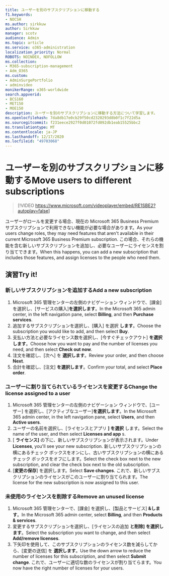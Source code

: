 ```yaml
---
title: ユーザーを別のサブスクリプションに移動する
f1.keywords:
- NOCSH
ms.author: sirkkuw
author: Sirkkuw
manager: scotv
audience: Admin
ms.topic: article
ms.service: o365-administration
localization_priority: Normal
ROBOTS: NOINDEX, NOFOLLOW
ms.collection:
- M365-subscription-management
- Adm_O365
ms.custom:
- AdminSurgePortfolio
- adminvideo
monikerRange: o365-worldwide
search.appverid:
- BCS160
- MET150
- MOE150
description: ユーザーを別のサブスクリプションに移動する方法について学習します。
ms.openlocfilehash: 7da8db17e0cb29f50cd2320293d8b0f1c7f22d5a
ms.sourcegitcommit: f231eece2927f0d01072fd092db1eab15525bbc2
ms.translationtype: MT
ms.contentlocale: ja-JP
ms.lasthandoff: 12/17/2020
ms.locfileid: "49703068"
---
```

# <a name="move-users-to-different-subscriptions"></a><span data-ttu-id="16be4-103">ユーザーを別のサブスクリプションに移動する</span><span class="sxs-lookup"><span data-stu-id="16be4-103">Move users to different subscriptions</span></span>

> [!VIDEO https://www.microsoft.com/videoplayer/embed/RE1SBE2?autoplay=false]

<span data-ttu-id="16be4-104">ユーザーがロールを変更する場合、現在の Microsoft 365 Business Premium サブスクリプションで利用できない機能が必要な場合があります。</span><span class="sxs-lookup"><span data-stu-id="16be4-104">As your users change roles, they may need features that aren't available in their current Microsoft 365 Business Premium subscription.</span></span> <span data-ttu-id="16be4-105">この場合、それらの機能を含む新しいサブスクリプションを追加し、必要なユーザーにライセンスを割り当てできます。</span><span class="sxs-lookup"><span data-stu-id="16be4-105">When this happens, you can add a new subscription that includes those features, and assign licenses to the people who need them.</span></span>

## <a name="try-it"></a><span data-ttu-id="16be4-106">演習</span><span class="sxs-lookup"><span data-stu-id="16be4-106">Try it!</span></span>

### <a name="add-a-new-subscription"></a><span data-ttu-id="16be4-107">新しいサブスクリプションを追加する</span><span class="sxs-lookup"><span data-stu-id="16be4-107">Add a new subscription</span></span>

1. <span data-ttu-id="16be4-108">Microsoft 365 管理センターの左側のナビゲーション ウィンドウで、[課金] を選択し、[サービスの購入]**を選択します**。</span><span class="sxs-lookup"><span data-stu-id="16be4-108">In the Microsoft 365 admin center, in the left navigation pane, select **Billing**, and then **Purchase services**.</span></span>
1. <span data-ttu-id="16be4-109">追加するサブスクリプションを選択し、[購入] を選択 **します**。</span><span class="sxs-lookup"><span data-stu-id="16be4-109">Choose the subscription you would like to add, and then select **Buy**.</span></span>
1. <span data-ttu-id="16be4-110">支払い方法と必要なライセンス数を選択し、[今すぐチェックアウト] **を選択します**。</span><span class="sxs-lookup"><span data-stu-id="16be4-110">Choose how you want to pay and the number of licenses you need, and then select **Check out now**.</span></span>
1. <span data-ttu-id="16be4-111">注文を確認し、[次へ] を **選択します**。</span><span class="sxs-lookup"><span data-stu-id="16be4-111">Review your order, and then choose **Next**.</span></span>
1. <span data-ttu-id="16be4-112">合計を確認し、[注文] **を選択します**。</span><span class="sxs-lookup"><span data-stu-id="16be4-112">Confirm your total, and select **Place order**.</span></span>

### <a name="change-the-license-assigned-to-a-user"></a><span data-ttu-id="16be4-113">ユーザーに割り当てられているライセンスを変更する</span><span class="sxs-lookup"><span data-stu-id="16be4-113">Change the license assigned to a user</span></span>

1. <span data-ttu-id="16be4-114">Microsoft 365 管理センターの左側のナビゲーション ウィンドウで、[ユーザー] を選択し、[アクティブなユーザー]**を選択します**。</span><span class="sxs-lookup"><span data-stu-id="16be4-114">In the Microsoft 365 admin center, in the left navigation pane, select **Users**, and then **Active users**.</span></span>
1. <span data-ttu-id="16be4-115">ユーザーの名前を選択し、[ライセンスとアプリ **] を選択** します。</span><span class="sxs-lookup"><span data-stu-id="16be4-115">Select the name of the user, and then select **Licenses and app** s.</span></span>
1. <span data-ttu-id="16be4-116">[ **ライセンス]** の下に、新しいサブスクリプションが表示されます。</span><span class="sxs-lookup"><span data-stu-id="16be4-116">Under **Licenses**, you'll see your new subscription.</span></span> <span data-ttu-id="16be4-117">新しいサブスクリプションの横にあるチェック ボックスをオンにし、古いサブスクリプションの横にあるチェック ボックスをオフにします。</span><span class="sxs-lookup"><span data-stu-id="16be4-117">Select the check box next to the new subscription, and clear the check box next to the old subscription.</span></span>
1. <span data-ttu-id="16be4-118">[**変更の保存**] を選択します。</span><span class="sxs-lookup"><span data-stu-id="16be4-118">Select **Save changes**.</span></span> <span data-ttu-id="16be4-119">これで、新しいサブスクリプションのライセンスがこのユーザーに割り当てられます。</span><span class="sxs-lookup"><span data-stu-id="16be4-119">The license for the new subscription is now assigned to this user.</span></span>

### <a name="remove-an-unused-license"></a><span data-ttu-id="16be4-120">未使用のライセンスを削除する</span><span class="sxs-lookup"><span data-stu-id="16be4-120">Remove an unused license</span></span>

1. <span data-ttu-id="16be4-121">Microsoft 365 管理センターで、[課金] を選択し、[製品とサービス] **&します**。</span><span class="sxs-lookup"><span data-stu-id="16be4-121">In the Microsoft 365 admin center, select **Billing**, and then **Products & services**.</span></span>
1. <span data-ttu-id="16be4-122">変更するサブスクリプションを選択し、[ライセンスの追加 **と削除] を選択します**。</span><span class="sxs-lookup"><span data-stu-id="16be4-122">Select the subscription you want to change, and then select **Add/remove licenses**.</span></span>
1. <span data-ttu-id="16be4-123">下矢印を使用して、このサブスクリプションのライセンス数を減らしてから、[変更の送信] を **選択します**。</span><span class="sxs-lookup"><span data-stu-id="16be4-123">Use the down arrow to reduce the number of licenses for this subscription, and then select **Submit change**.</span></span> <span data-ttu-id="16be4-124">これで、ユーザーに適切な数のライセンスが割り当てらます。</span><span class="sxs-lookup"><span data-stu-id="16be4-124">You now have the right number of licenses for your users.</span></span>